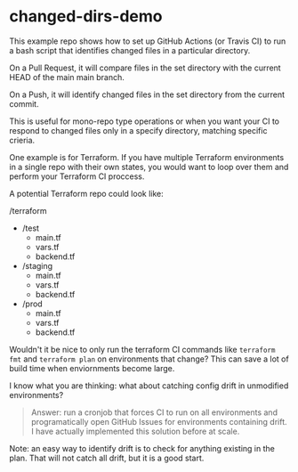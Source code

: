 # changed-dirs-demo

This example repo shows how to set up GitHub Actions (or Travis CI) to run a bash script that identifies changed files in a particular directory.

On a Pull Request, it will compare files in the set directory with the current HEAD of the main main branch.

On a Push, it will identify changed files in the set directory from the current commit.

This is useful for mono-repo type operations or when you want your CI to respond to changed files only in a specify directory, matching specific crieria.

One example is for Terraform. If you have multiple Terraform environments in a single repo with their own states, you would want to loop over them and perform your Terraform CI proccess.

A potential Terraform repo could look like:

/terraform
  - /test
    - main.tf
    - vars.tf
    - backend.tf
  - /staging
    - main.tf
    - vars.tf
    - backend.tf
  - /prod
    - main.tf
    - vars.tf
    - backend.tf

Wouldn't it be nice to only run the terraform CI commands like `terraform fmt` and `terraform plan` on environments that change? This can save a lot of build time when enviornments become large.

I know what you are thinking: what about catching config drift in unmodified environments?

> Answer: run a cronjob that forces CI to run on all environments and programatically open GitHub Issues for environments containing drift. I have actually implemented this solution before at scale.

Note: an easy way to identify drift is to check for anything existing in the plan. That will not catch all drift, but it is a good start.
